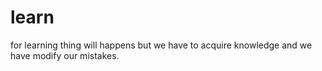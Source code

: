 # learn
for learning
thing will happens
but we have to acquire knowledge and we have modify our mistakes.
